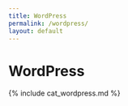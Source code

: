 ```yaml
---
title: WordPress
permalink: /wordpress/
layout: default
---
```


# WordPress

{% include cat_wordpress.md %}
